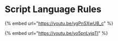 # Script Language Rules

{% embed url="https://youtu.be/ygPnSXwUB_c" %}

{% embed url="https://youtu.be/yo5pnLyjqTI" %}


